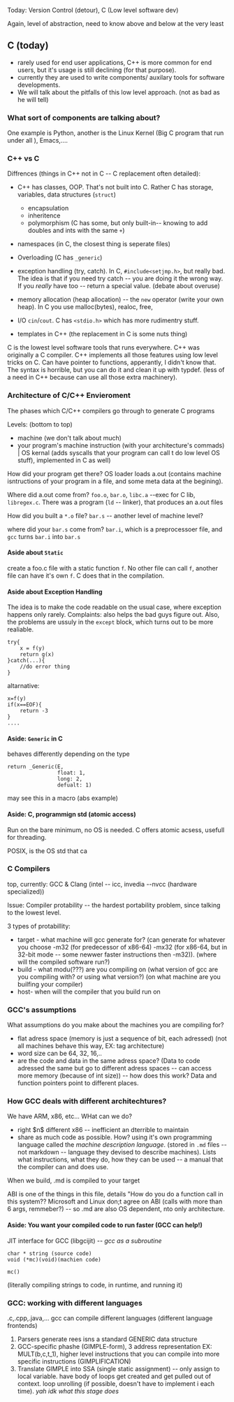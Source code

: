 Today: Version Control (detour), C (Low level software dev)

Again, level of abstraction, need to know above and below at the very least

## C (today)
- rarely used for end user applications, C++ is more common for end users, but it's usage is still declining (for that purpose).
- currently they are used to write components/ auxilary tools for software developments. 
- We will talk about the pitfalls of this low level approach. (not as bad as he will tell)

### What sort of components are talking about?
One example is Python, another is the Linux Kernel (Big C program that run under all ), Emacs,....


### C++ vs C
Diffrences (things in C++ not in C -- C replacement often detailed): 
- C++ has classes, OOP. That's not built into C. Rather C has storage, variables, data structures (`struct`)

    - encapsulation
    - inheritence
    - polymorphism (C has some, but only built-in-- knowing to add doubles and ints with the same `+`)
- namespaces (in C, the closest thing is seperate files)
- Overloading (C has `_generic`)
- exception handling (try, catch). In C, `#include<setjmp.h>`, but really bad. The idea is that if you need try catch -- you are doing it the wrong way. If you *really* have too -- return a special value. (debate about overuse)
- memory allocation (heap allocation) -- the `new` operator (write your own heap). In C you use malloc(bytes), realoc, free, 
- I/O `cin`/`cout`. C has `<stdio.h>` which has more rudimentry stuff. 
- templates in C++ (the replacement in C is some nuts thing)



C is the lowest level software tools that runs everywhere. C++ was originally a C compiler. C++ implements all those features using low level tricks on C. Can have pointer to functions, apperantly, I didn't know that. The syntax is horrible, but you can do it and clean it up with typdef. (less of a need in C++ because can use all those extra machinery).


### Architecture of C/C++ Envieroment
The phases which C/C++ compilers go through to generate C programs

Levels: (bottom to top)
- machine (we don't talk about much)
- your program's machine instruction (with your architecture's commads) | OS kernal (adds syscalls that your program can call t do low level OS stuff), implemented in C as well)

How did your program get there? OS loader loads a.out (contains machine isntructions of your program in a file, and some meta data at the begining). 

Where did a.out come from? `foo.o`, `bar.o`, `libc.a` --exec for C lib,     `libregex.c`. There was a program (`ld` -- linker), that produces an a.out files 

How did you built a `*.o` file? `bar.s` -- another level of machine level? 

where did your `bar.s` come from? `bar.i`, which is a preprocessoer file, and `gcc` turns `bar.i` into `bar.s`



#### Aside about `Static`
create a foo.c file with a static function `f`. No other file can call `f`, another file can have it's own `f`. C does that in the compilation.  


#### Aside about Exception Handling 
The idea is to make the code readable on the usual case, where exception happens only rarely. Complaints: also helps the bad guys figure out. Also, the problems are ussuly in the `except` block, which turns out to be more realiable.  

```
try{
    x = f(y)
    return g(x)
}catch(...){
    //do error thing
}
```
altarnative: 
```
x=f(y)
if(x==EOF){
    return -3
}
....

```

#### Aside: `Generic` in C 
behaves differently depending on the type 

```
return _Generic(E,
                float: 1,
                long: 2,
                defualt: 1)
``` 
may see this in a macro (abs example)

#### Aside: C, programmign std (atomic access)
Run on the bare minimum, no OS is needed. C offers atomic acsess, usefull for threading. 

POSIX, is the OS std that ca

### C Compilers
top, currently: GCC & Clang (intel -- icc, invedia --nvcc (hardware specialized))

Issue: Compiler protability -- the hardest portability problem, since talking to the lowest level.

3 types of protabillity: 
- target - what machine will gcc generate for? (can generate for whatever you choose -m32 (for predecessor of x86-64) -mx32 (for x86-64, but in 32-bit mode -- some newwer faster instructions then -m32)). (where will the compiled software run?)
- build - what modu(???) are you compiling on (what version of gcc are you compiling with? or using what version?) (on what machine are you builfing your compiler)
- host- when will the compiler that you build run on 


### GCC's assumptions
What assumptions do you make about the machines you are compiling for? 

- flat adress space (memory is just a sequence of bit, each adressed) (not all machines behave this way, EX: tag architecture)
- word size can be 64, 32, 16,..
- are the code and data in the same adress space? (Data to code adressed the same but go to different adress spaces -- can access more memory (because of int size)) -- how does this work? Data and function pointers point to different places. 

### How GCC deals with different architechtures? 
We have ARM, x86, etc... WHat can we do? 
- right \$n\$ different x86 -- inefficient an dterrible to maintain 
- share as much code as possible. How? using it's own programming language called the *machine description language*. (stored in `.md` files -- not markdown -- language they devised to describe machines). Lists what instructions, what they do, how they can be used -- a manual that the compiler can and does use. 

When we build, .md is compiled to your target 

ABI is one of the things in this file, details "How do you do a function call in this system?? Microsoft and Linux don;t agree on ABI (calls with more than 6 args, remmeber?) -- so .md are also OS dependent, nto only architecture. 


#### Aside: You want your compiled code to run faster (GCC can help!)
JIT interface for GCC (libgcijit) -- *gcc as a subroutine*
```
char * string (source code)
void (*mc)(void)(machien code)

mc()
```
(literally compiling strings to code, in runtime, and running it)

### GCC: working with different languages
.c,.cpp,.java,... gcc can compile different languages (different language frontends)

1. Parsers generate rees isns a standard GENERIC data structure
2. GCC-specific phashe (GIMPLE-form), 3 address representation EX: MULT(b,c,t_1), higher level instructions that you can compile into more specific instructions (GIMPLIFICATION)
3. Translate GIMPLE into SSA (single static assignment) -- only assign to local variable. have body of loops get created and get pulled out of context. loop unrolling (if possible, doesn't have to implement i each time). *yah idk what this stage does*